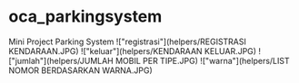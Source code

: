 # oca_parkingsystem
Mini Project Parking System
!["registrasi"](helpers/REGISTRASI KENDARAAN.JPG)
!["keluar"](helpers/KENDARAAN KELUAR.JPG)
!["jumlah"](helpers/JUMLAH MOBIL PER TIPE.JPG)
!["warna"](helpers/LIST NOMOR BERDASARKAN WARNA.JPG)
